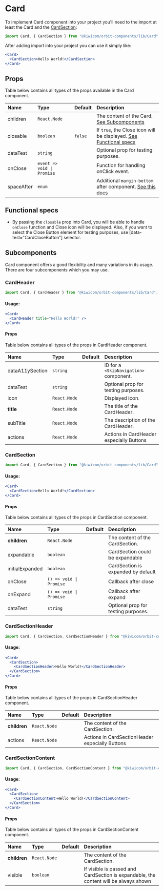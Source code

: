 # Card

To implement Card component into your project you'll need to the import at least the Card and the [CardSection](#cardsection):

```jsx
import Card, { CardSection } from "@kiwicom/orbit-components/lib/Card";
```

After adding import into your project you can use it simply like:

```jsx
<Card>
  <CardSection>Hello World!</CardSection>
</Card>
```

## Props

Table below contains all types of the props available in the Card component.

| Name       | Type                       | Default | Description                                                                                                                                                               |
| :--------- | :------------------------- | :------ | :------------------------------------------------------------------------------------------------------------------------------------------------------------------------ |
| children   | `React.Node`               |         | The content of the Card. [See Subcomponents](#sub-components)                                                                                                             |
| closable   | `boolean`                  | `false` | If `true`, the Close icon will be displayed. [See Functional specs](#functional-specs)                                                                                    |
| dataTest   | `string`                   |         | Optional prop for testing purposes.                                                                                                                                       |
| onClose    | `event => void \| Promise` |         | Function for handling onClick event.                                                                                                                                      |
| spaceAfter | `enum`                     |         | Additional `margin-bottom` after component. [See this docs](https://github.com/kiwicom/orbit-components/tree/master/packages/orbit-components/src/common/getSpacingToken) |

## Functional specs

- By passing the `closable` prop into Card, you will be able to handle `onClose` function and Close icon will be displayed. Also, if you want to select the Close Button element for testing purposes, use [data-test="CardCloseButton"] selector.

## Subcomponents

Card component offers a good flexibility and many variations in its usage. There are four subcomponents which you may use.

### CardHeader

```jsx
import Card, { CardHeader } from "@kiwicom/orbit-components/lib/Card";
```

#### Usage:

```jsx
<Card>
  <CardHeader title="Hello World!" />
</Card>
```

#### Props

Table below contains all types of the props in CardHeader component.

| Name            | Type         | Default | Description                              |
| :-------------- | :----------- | :------ | :--------------------------------------- |
| dataA11ySection | `string`     |         | ID for a `<SkipNavigation>` component.   |
| dataTest        | `string`     |         | Optional prop for testing purposes.      |
| icon            | `React.Node` |         | Displayed icon.                          |
| **title**       | `React.Node` |         | The title of the CardHeader.             |
| subTitle        | `React.Node` |         | The description of the CardHeader.       |
| actions         | `React.Node` |         | Actions in CardHeader especially Buttons |

### CardSection

```jsx
import Card, { CardSection } from "@kiwicom/orbit-components/lib/Card";
```

#### Usage:

```jsx
<Card>
  <CardSection>Hello World!</CardSection>
</Card>
```

#### Props

Table below contains all types of the props in CardSection component.

| Name            | Type                    | Default | Description                         |
| :-------------- | :---------------------- | :------ | :---------------------------------- |
| **children**    | `React.Node`            |         | The content of the CardSection.     |
| expandable      | `boolean`               |         | CardSection could be expandable     |
| initialExpanded | `boolean`               |         | CardSection is expanded by default  |
| onClose         | `() => void \| Promise` |         | Callback after close                |
| onExpand        | `() => void \| Promise` |         | Callback after expand               |
| dataTest        | `string`                |         | Optional prop for testing purposes. |

### CardSectionHeader

```jsx
import Card, { CardSection, CardSectionHeader } from "@kiwicom/orbit-components/lib/Card";
```

#### Usage:

```jsx
<Card>
  <CardSection>
    <CardSectionHeader>Hello World!</CardSectionHeader>
  </CardSection>
</Card>
```

#### Props

Table below contains all types of the props in CardSectionHeader component.

| Name         | Type         | Default | Description                                     |
| :----------- | :----------- | :------ | :---------------------------------------------- |
| **children** | `React.Node` |         | The content of the CardSection.                 |
| actions      | `React.Node` |         | Actions in CardSectionHeader especially Buttons |

### CardSectionContent

```jsx
import Card, { CardSection, CardSectionContent } from "@kiwicom/orbit-components/lib/Card";
```

#### Usage:

```jsx
<Card>
  <CardSection>
    <CardSectionContent>Hello World!</CardSectionContent>
  </CardSection>
</Card>
```

#### Props

Table below contains all types of the props in CardSectionContent component.

| Name         | Type         | Default | Description                                                                          |
| :----------- | :----------- | :------ | :----------------------------------------------------------------------------------- |
| **children** | `React.Node` |         | The content of the CardSection.                                                      |
| visible      | `boolean`    |         | If visible is passed and CardSection is expandable, the content will be always shown |

